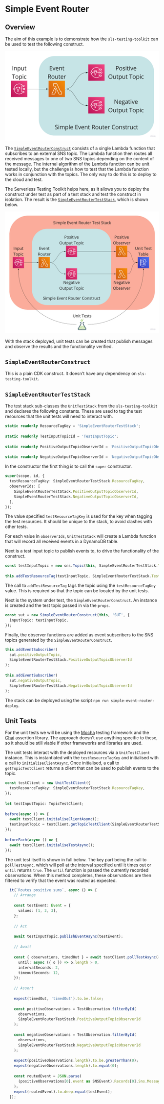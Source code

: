 # Simple Event Router

## Overview

The aim of this example is to demonstrate how the `sls-testing-toolkit` can be used to test the following construct.

![Diagram showing the Simple Event Router construct](https://raw.githubusercontent.com/andybalham/sls-testing-toolkit/main/examples/simple-event-router/images/SimpleEventRouter.jpg)

The [`SimpleEventRouterConstruct`](https://github.com/andybalham/sls-testing-toolkit/blob/main/examples/simple-event-router/SimpleEventRouterConstruct.ts) consists of a single Lambda function that subscribes to an external SNS topic. The Lambda function then routes all received messages to one of two SNS topics depending on the content of the message. The internal algorithm of the Lambda function can be unit tested locally, but the challenge is how to test that the Lambda function works in conjunction with the topics. The only way to do this is to deploy to the cloud and test.

The Serverless Testing Toolkit helps here, as it allows you to deploy the construct under test as part of a test stack and test the construct in isolation. The result is the [`SimpleEventRouterTestStack`](https://github.com/andybalham/sls-testing-toolkit/blob/main/examples/simple-event-router/SimpleEventRouterTestStack.ts), which is shown below.

![Diagram showing the Simple Event Router test stack](https://raw.githubusercontent.com/andybalham/sls-testing-toolkit/main/examples/simple-event-router/images/SimpleEventRouterTestStack.jpg)

With the stack deployed, unit tests can be created that publish messages and observe the results and the functionality verified.

## `SimpleEventRouterConstruct`

This is a plain CDK construct. It doesn't have any dependency on `sls-testing-toolkit`.

## `SimpleEventRouterTestStack`

The test stack sub-classes the `UnitTestStack` from the `sls-testing-toolkit` and declares the following constants. These are used to tag the test resources that the unit tests will need to interact with.

```TypeScript
static readonly ResourceTagKey = 'SimpleEventRouterTestStack';

static readonly TestInputTopicId = 'TestInputTopic';

static readonly PositiveOutputTopicObserverId = 'PositiveOutputTopicObserverFunction';

static readonly NegativeOutputTopicObserverId = 'NegativeOutputTopicObserverFunction';
```

In the constructor the first thing is to call the `super` constructor.

```TypeScript
super(scope, id, {
  testResourceTagKey: SimpleEventRouterTestStack.ResourceTagKey,
  observerIds: [
    SimpleEventRouterTestStack.PositiveOutputTopicObserverId,
    SimpleEventRouterTestStack.NegativeOutputTopicObserverId,
  ],
});
```

The value specified `testResourceTagKey` is used for the key when tagging the test resources. It should be unique to the stack, to avoid clashes with other tests.

For each value in `observerIds`, `UnitTestStack` will create a Lambda function that will record all received events in a DynamoDB table.

Next is a test input topic to publish events to, to drive the functionality of the construct.

```TypeScript
const testInputTopic = new sns.Topic(this, SimpleEventRouterTestStack.TestInputTopicId);

this.addTestResourceTag(testInputTopic, SimpleEventRouterTestStack.TestInputTopicId);
```

The call to `addTestResourceTag` tags the topic using the `testResourceTagKey` value. This is required so that the topic can be located by the unit tests.

Next is the system under test, the `SimpleEventRouterConstruct`. An instance is created and the test topic passed in via the `props`.

```TypeScript
const sut = new SimpleEventRouterConstruct(this, 'SUT', {
  inputTopic: testInputTopic,
});
```

Finally, the observer functions are added as event subscribers to the SNS topics generated by the `SimpleEventRouterConstruct`.

```TypeScript
this.addEventSubscriber(
  sut.positiveOutputTopic,
  SimpleEventRouterTestStack.PositiveOutputTopicObserverId
);

this.addEventSubscriber(
  sut.negativeOutputTopic,
  SimpleEventRouterTestStack.NegativeOutputTopicObserverId
);
```

The stack can be deployed using the script `npm run simple-event-router-deploy`.

## Unit Tests

For the unit tests we will be using the [Mocha](https://mochajs.org/) testing framework and the [Chai](https://www.chaijs.com/guide) assertion library. The approach doesn't use anything specific to these, so it should be still viable if other frameworks and libraries are used.

The unit tests interact with the deployed resources via a `UnitTestClient` instance. This is instantiated with the `testResourceTagKey` and initialised with a call to `initialiseClientAsync`. Once initialised, a call to `getTopicTestClient` returns a client that can be used to publish events to the topic.

```TypeScript
const testClient = new UnitTestClient({
  testResourceTagKey: SimpleEventRouterTestStack.ResourceTagKey,
});

let testInputTopic: TopicTestClient;

before(async () => {
  await testClient.initialiseClientAsync();
  testInputTopic = testClient.getTopicTestClient(SimpleEventRouterTestStack.TestInputTopicId);
});

beforeEach(async () => {
  await testClient.initialiseTestAsync();
});
```

The unit test itself is shown in full below. The key part being the call to `pollTestAsync`, which will poll at the interval specified until it times out or `until` returns `true`. The `until` function is passed the currently recorded observations. When this method completes, these observations are then filtered to verify that the event was routed as expected.

```TypeScript
  it(`Routes positive sums`, async () => {
    // Arrange

    const testEvent: Event = {
      values: [1, 2, 3],
    };

    // Act

    await testInputTopic.publishEventAsync(testEvent);

    // Await

    const { observations, timedOut } = await testClient.pollTestAsync({
      until: async ({ o }) => o.length > 0,
      intervalSeconds: 2,
      timeoutSeconds: 12,
    });

    // Assert

    expect(timedOut, 'timedOut').to.be.false;

    const positiveObservations = TestObservation.filterById(
      observations,
      SimpleEventRouterTestStack.PositiveOutputTopicObserverId
    );

    const negativeObservations = TestObservation.filterById(
      observations,
      SimpleEventRouterTestStack.NegativeOutputTopicObserverId
    );

    expect(positiveObservations.length).to.be.greaterThan(0);
    expect(negativeObservations.length).to.equal(0);

    const routedEvent = JSON.parse(
      (positiveObservations[0].event as SNSEvent).Records[0].Sns.Message
    );
    expect(routedEvent).to.deep.equal(testEvent);
  });
```
